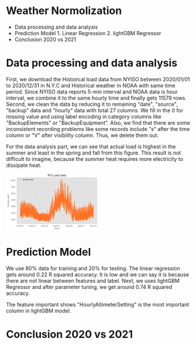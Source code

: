 # Weather Normolization

- Data processing and data analysis
- Prediction Model 1. Linear Regression 2. lightGBM Regressor
- Conclusion 2020 vs 2021

# Data processing and data analysis
First, we download the Histoircal load data from NYISO between 2020/01/01 to 2020/12/31 in N.Y.C and Historical weather in NOAA with same time period. Since NYISO data reports 5-min interval and NOAA data is hour interval, we combine it to the same hourly time and finally gets 11579 rows. Second, we clean the data by reducing it to remaining "date", "source", "backup" data and "hourly" data with total 27 columns. We fill in the 0 for missing value and using label encoding in category columns like "BackupElements" or "BackupEquipment". Also, we find that there are some inconsistent recording problems like some records include "s" after the time column or "V" after visibility column. Thus, we delete them out.

For the data analysis part, we can see that actual load is highest in the summer and least in the spring and fall from this figure. This result is not difficult to imagine, because the summer heat requires more electricity to dissipate heat.

<img src="Load_Time.png" alt="Cover" width="50%"/>

# Prediction Model
We use 80% data for training and 20% for testing. The linear regression gets around 0.22 R squared accuracy. It is low and we can say it is because there are not linear between features and label. Next, we uses lightGBM Regressor and after parameter tuning, we get around 0.74 R squared accuracy.

The feature important shows "HourlyAltimeterSetting" is the most important column in lightGBM model.

# Conclusion 2020 vs 2021




